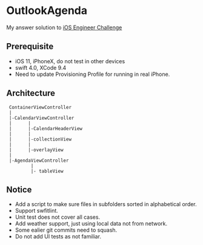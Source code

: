 # OutlookAgenda   
My answer solution to [iOS Engineer Challenge](https://github.com/outlook/jobs/blob/master/instructions/ios/ios-engineer.md)

## Prerequisite
- iOS 11, iPhoneX, do not test in other devices
- swift 4.0, XCode 9.4
- Need to update Provisioning Profile for running in real iPhone.


## Architecture
```
 ContainerViewController
 |
 |-CalendarViewController
 |      |
 |      |-CalendarHeaderView
 |      |
 |      |-collectionView
 |      |
 |      |-overlayView
 |
 |-AgendaViewController
 		 |
 		 |- tableView
 ```
 
 
 ## Notice
 - Add a script to make sure files in subfolders sorted in alphabetical order.
 - Support swfitlint.
 - Unit test does not cover all cases.
 - Add weather support, just using local data not from network.
 - Some ealier git commits need to squash.
 - Do not add UI tests as not familiar.
 
